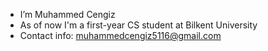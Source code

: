 -  I’m Muhammed Cengiz
-  As of now I'm a first-year CS student at Bilkent University
-  Contact info: muhammedcengiz5116@gmail.com


<!---
MuhammedCengiz/MuhammedCengiz is a ✨ special ✨ repository because its `README.md` (this file) appears on your GitHub profile.
You can click the Preview link to take a look at your changes.
--->
